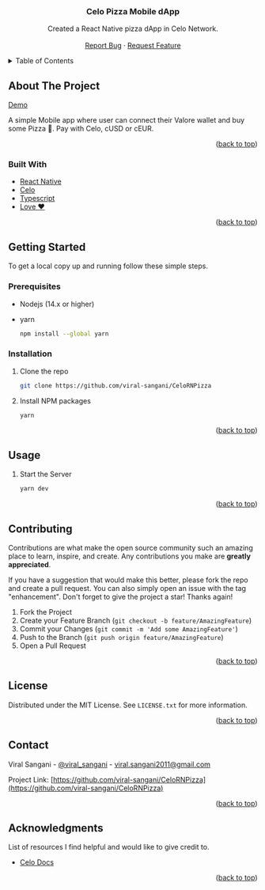 <div id="top"></div>
<!-- PROJECT LOGO -->
<br />
<div align="center">

  <h3 align="center">Celo Pizza Mobile dApp</h3>

  <p align="center">
    Created a React Native pizza dApp in Celo Network.
    <br />
    <br />
    <a href="https://github.com/viral-sangani/CeloRNPizza/issues">Report Bug</a>
    ·
    <a href="https://github.com/viral-sangani/CeloRNPizza/issues">Request Feature</a>
  </p>
</div>

<!-- TABLE OF CONTENTS -->
<details>
  <summary>Table of Contents</summary>
  <ol>
    <li>
      <a href="#about-the-project">About The Project</a>
      <ul>
        <li><a href="#built-with">Built With</a></li>
      </ul>
    </li>
    <li>
      <a href="#getting-started">Getting Started</a>
      <ul>
        <li><a href="#prerequisites">Prerequisites</a></li>
        <li><a href="#installation">Installation</a></li>
      </ul>
    </li>
    <li><a href="#usage">Usage</a></li>
    <li><a href="#contributing">Contributing</a></li>
    <li><a href="#license">License</a></li>
    <li><a href="#contact">Contact</a></li>
    <li><a href="#acknowledgments">Acknowledgments</a></li>
  </ol>
</details>

<!-- ABOUT THE PROJECT -->
## About The Project

[Demo](https://drive.google.com/file/d/1lfEv_wL_i13SafmwHtVMRryXhhOakjSb/view?usp=sharing)

A simple Mobile app where user can connect their Valore wallet and buy some Pizza 🍕. Pay with Celo, cUSD or cEUR.

<p align="right">(<a href="#top">back to top</a>)</p>

### Built With

- [React Native](https://reactnative.dev/)
- [Celo](https://celo.org/)
- [Typescript](https://www.typescriptlang.org/)
- [Love ❤️](https://c.tenor.com/U45Q8YaJzBUAAAAC/moti-hearts.gif)

<p align="right">(<a href="#top">back to top</a>)</p>

<!-- GETTING STARTED -->
## Getting Started

To get a local copy up and running follow these simple steps.

### Prerequisites

- Nodejs (14.x or higher)
- yarn

  ```sh
  npm install --global yarn
  ```

### Installation

1. Clone the repo

   ```sh
   git clone https://github.com/viral-sangani/CeloRNPizza
   ```

2. Install NPM packages

   ```sh
   yarn
   ```

<p align="right">(<a href="#top">back to top</a>)</p>

<!-- USAGE EXAMPLES -->
## Usage

1. Start the Server

   ```sh
   yarn dev
   ```

<p align="right">(<a href="#top">back to top</a>)</p>

<!-- CONTRIBUTING -->
## Contributing

Contributions are what make the open source community such an amazing place to learn, inspire, and create. Any contributions you make are **greatly appreciated**.

If you have a suggestion that would make this better, please fork the repo and create a pull request. You can also simply open an issue with the tag "enhancement".
Don't forget to give the project a star! Thanks again!

1. Fork the Project
2. Create your Feature Branch (`git checkout -b feature/AmazingFeature`)
3. Commit your Changes (`git commit -m 'Add some AmazingFeature'`)
4. Push to the Branch (`git push origin feature/AmazingFeature`)
5. Open a Pull Request

<p align="right">(<a href="#top">back to top</a>)</p>

<!-- LICENSE -->
## License

Distributed under the MIT License. See `LICENSE.txt` for more information.

<p align="right">(<a href="#top">back to top</a>)</p>

<!-- CONTACT -->
## Contact

Viral Sangani - [@viral_sangani](https://twitter.com/viral_sangani_) - viral.sangani2011@gmail.com

Project Link: [https://github.com/viral-sangani/CeloRNPizza](https://github.com/viral-sangani/CeloRNPizza)

<p align="right">(<a href="#top">back to top</a>)</p>

<!-- ACKNOWLEDGMENTS -->
## Acknowledgments

List of resources I find helpful and would like to give credit to.

- [Celo Docs](https://docs.celo.org/)

<p align="right">(<a href="#top">back to top</a>)</p>

<!-- MARKDOWN LINKS & IMAGES -->
<!-- https://www.markdownguide.org/basic-syntax/#reference-style-links -->
[contributors-shield]: https://img.shields.io/github/contributors/viral-sangani/celo-contractkit-experiments.svg?style=for-the-badge
[contributors-url]: https://github.com/viral-sangani/CeloRNPizza/graphs/contributors
[forks-shield]: https://img.shields.io/github/forks/viral-sangani/celo-contractkit-experiments.svg?style=for-the-badge
[forks-url]: https://github.com/viral-sangani/CeloRNPizza/network/members
[stars-shield]: https://img.shields.io/github/stars/viral-sangani/celo-contractkit-experiments.svg?style=for-the-badge
[stars-url]: https://github.com/viral-sangani/CeloRNPizza/stargazers
[issues-shield]: https://img.shields.io/github/issues/viral-sangani/celo-contractkit-experiments.svg?style=for-the-badge
[issues-url]: https://github.com/viral-sangani/CeloRNPizza/issues
[license-shield]: https://img.shields.io/github/license/viral-sangani/celo-contractkit-experiments.svg?style=for-the-badge
[license-url]: https://github.com/viral-sangani/CeloRNPizza/blob/main/LICENSE.txt
[linkedin-shield]: https://img.shields.io/badge/-LinkedIn-black.svg?style=for-the-badge&logo=linkedin&colorB=555
[linkedin-url]: https://www.linkedin.com/in/viral-sangani/
[product-screenshot]: assets/learn-dao-banner.png
